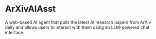 # ArXivAIAsst
A web-based AI agent that pulls the latest AI research papers from ArXiv daily and allows users to interact with them using an LLM-powered chat interface.
